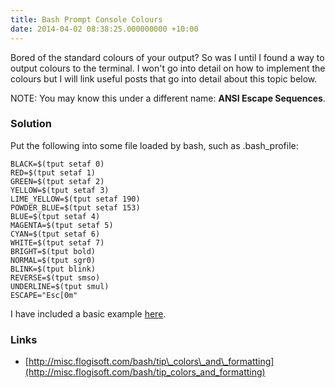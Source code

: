 ```yaml
---
title: Bash Prompt Console Colours
date: 2014-04-02 08:38:25.000000000 +10:00
---
```

Bored of the standard colours of your output? So was I until I found a way to output colours to the terminal. I won't go into detail on how to implement the colours but I will link useful posts that go into detail about this topic below.

NOTE: You may know this under a different name: **ANSI Escape Sequences**.

### Solution

Put the following into some file loaded by bash, such as .bash_profile:

```
BLACK=$(tput setaf 0)
RED=$(tput setaf 1)
GREEN=$(tput setaf 2)
YELLOW=$(tput setaf 3)
LIME_YELLOW=$(tput setaf 190)
POWDER_BLUE=$(tput setaf 153)
BLUE=$(tput setaf 4)
MAGENTA=$(tput setaf 5)
CYAN=$(tput setaf 6)
WHITE=$(tput setaf 7)
BRIGHT=$(tput bold)
NORMAL=$(tput sgr0)
BLINK=$(tput blink)
REVERSE=$(tput smso)
UNDERLINE=$(tput smul)
ESCAPE="Esc[0m"
```

I have included a basic example [here](http://blog.shaydesdsgn.com/handy-git-tips/).

### Links

- [http://misc.flogisoft.com/bash/tip\_colors\_and\_formatting](http://misc.flogisoft.com/bash/tip_colors_and_formatting)
